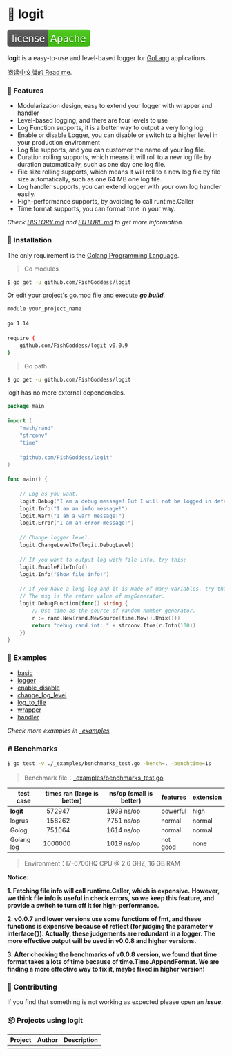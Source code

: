 # 📝 logit

[![License](./license.svg)](https://www.apache.org/licenses/LICENSE-2.0.html)

**logit** is a easy-to-use and level-based logger for [GoLang](https://golang.org) applications.

[阅读中文版的 Read me](./README.md).

### 🥇 Features

* Modularization design, easy to extend your logger with wrapper and handler
* Level-based logging, and there are four levels to use
* Log Function supports, it is a better way to output a very long log.
* Enable or disable Logger, you can disable or switch to a higher level in your production environment
* Log file supports, and you can customer the name of your log file.
* Duration rolling supports, which means it will roll to a new log file by duration automatically, such as one day one log file.
* File size rolling supports, which means it will roll to a new log file by file size automatically, such as one 64 MB one log file.
* Log handler supports, you can extend logger with your own log handler easily.
* High-performance supports, by avoiding to call runtime.Caller
* Time format supports, you can format time in your way.

_Check [HISTORY.md](./HISTORY.md) and [FUTURE.md](./FUTURE.md) to get more information._

### 🚀 Installation

The only requirement is the [Golang Programming Language](https://golang.org).

> Go modules

```bash
$ go get -u github.com/FishGoddess/logit
```

Or edit your project's go.mod file and execute _**go build**_.

```bash
module your_project_name

go 1.14

require (
    github.com/FishGoddess/logit v0.0.9
)
```

> Go path

```bash
$ go get -u github.com/FishGoddess/logit
```

logit has no more external dependencies.

```go
package main

import (
    "math/rand"
    "strconv"
    "time"
    
    "github.com/FishGoddess/logit"
)

func main() {
    
    // Log as you want.
    logit.Debug("I am a debug message! But I will not be logged in default level!")
    logit.Info("I am an info message!")
    logit.Warn("I am a warn message!")
    logit.Error("I am an error message!")
    
    // Change logger level.
    logit.ChangeLevelTo(logit.DebugLevel)

    // If you want to output log with file info, try this:
    logit.EnableFileInfo()
    logit.Info("Show file info!")

    // If you have a long log and it is made of many variables, try this:
    // The msg is the return value of msgGenerator.
    logit.DebugFunction(func() string {
        // Use time as the source of random number generator.
        r := rand.New(rand.NewSource(time.Now().Unix()))
        return "debug rand int: " + strconv.Itoa(r.Intn(100))
    })
}
```

### 📖 Examples

* [basic](./_examples/basic.go)
* [logger](./_examples/logger.go)
* [enable_disable](./_examples/enable_disable.go)
* [change_log_level](./_examples/change_log_level.go)
* [log_to_file](./_examples/log_to_file.go)
* [wrapper](./_examples/wrapper.go)
* [handler](./_examples/logger_handler.go)

_Check more examples in [_examples](./_examples)._

### 🔥 Benchmarks

```bash
$ go test -v ./_examples/benchmarks_test.go -bench=. -benchtime=1s
```

> Benchmark file：[_examples/benchmarks_test.go](./_examples/benchmarks_test.go)

| test case | times ran (large is better) |  ns/op (small is better) | features | extension |
| -----------|--------|-------------|-------------|-------------|
| **logit** | &nbsp; 572947 | 1939 ns/op | powerful | high |
| logrus | &nbsp; 158262 | 7751 ns/op | normal | normal |
| Golog | &nbsp; 751064 | 1614 ns/op | normal | normal |
| Golang log | 1000000 | 1019 ns/op | not good | none |

> Environment：I7-6700HQ CPU @ 2.6 GHZ, 16 GB RAM

**Notice:**

**1. Fetching file info will call runtime.Caller, which is expensive.**
**However, we think file info is useful in check errors,**
**so we keep this feature, and provide a switch to turn off it for high-performance.**

**2. v0.0.7 and lower versions use some functions of fmt, and these functions is expensive**
**because of reflect (for judging the parameter v interface{}). Actually, these judgements**
**are redundant in a logger. The more effective output will be used in v0.0.8 and higher versions.**

**3. After checking the benchmarks of v0.0.8 version, we found that time format takes a lots of time**
**because of time.Time.AppendFormat. We are finding a more effective way to fix it, maybe fixed in higher version!**

### 👥 Contributing

If you find that something is not working as expected please open an _**issue**_.

### 📦 Projects using logit

| Project | Author | Description |
| -----------|--------|-------------|
|  |  |  |


